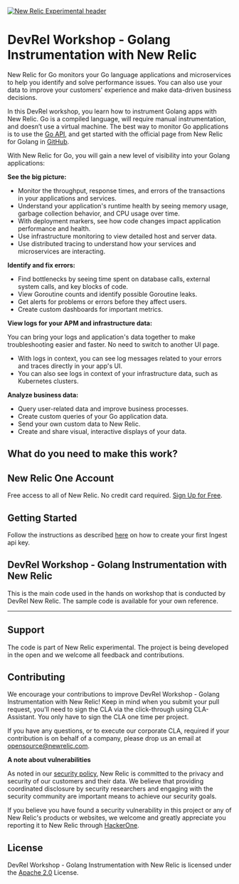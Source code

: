 [![New Relic Experimental header](https://github.com/newrelic/opensource-website/raw/master/src/images/categories/Experimental.png)](https://opensource.newrelic.com/oss-category/#new-relic-experimental)

# DevRel Workshop - Golang Instrumentation with New Relic

New Relic for Go monitors your Go language applications and microservices to help you identify and solve performance issues. You can also use your data to improve your customers' experience and make data-driven business decisions. 

In this DevRel workshop, you learn how to instrument Golang apps with New Relic. Go is a compiled language, will require manual instrumentation, and doesn’t use a virtual machine. The best way to monitor Go applications is to use the [Go API](https://docs.newrelic.com/docs/apm/agents/go-agent/api-guides/guide-using-go-agent-api), and get started with the official page from New Relic for Golang in [GitHub](https://github.com/newrelic/go-agent). 

With New Relic for Go, you will gain a new level of visibility into your Golang applications:

**See the big picture:**

  - Monitor the throughput, response times, and errors of the transactions in your applications and services.
  - Understand your application's runtime health by seeing memory usage, garbage collection behavior, and CPU usage over time.
  - With deployment markers, see how code changes impact application performance and health.
  - Use infrastructure monitoring to view detailed host and server data.
  - Use distributed tracing to understand how your services and microservices are interacting.

**Identify and fix errors:**

  - Find bottlenecks by seeing time spent on database calls, external system calls, and key blocks of code.
  - View Goroutine counts and identify possible Goroutine leaks.
  - Get alerts for problems or errors before they affect users.
  - Create custom dashboards for important metrics.

**View logs for your APM and infrastructure data:**

You can bring your logs and application's data together to make troubleshooting easier and faster. No need to switch to another UI page.

  - With logs in context, you can see log messages related to your errors and traces directly in your app's UI.
  - You can also see logs in context of your infrastructure data, such as Kubernetes clusters.

**Analyze business data:**

  - Query user-related data and improve business processes.
  - Create custom queries of your Go application data.
  - Send your own custom data to New Relic.
  - Create and share visual, interactive displays of your data.

## What do you need to make this work?

## New Relic One Account

Free access to all of New Relic. No credit card required. [Sign Up for Free](https://newrelic.com/signup). 

## Getting Started

Follow the instructions as described [here](https://docs.newrelic.com/docs/apis/intro-apis/new-relic-api-keys/#overview-keys) on how to create your first Ingest api key.

## DevRel Workshop - Golang Instrumentation with New Relic

This is the main code used in the hands on workshop that is conducted by DevRel New Relic. The sample code is available for your own reference.

---

## Support

The code is part of New Relic experimental. The project is being developed in the open and we welcome all feedback and contributions.

## Contributing

We encourage your contributions to improve DevRel Workshop - Golang Instrumentation with New Relic! Keep in mind when you submit your pull request, you'll need to sign the CLA via the click-through using CLA-Assistant. You only have to sign the CLA one time per project.

If you have any questions, or to execute our corporate CLA, required if your contribution is on behalf of a company,  please drop us an email at opensource@newrelic.com.

**A note about vulnerabilities**

As noted in our [security policy](../../security/policy), New Relic is committed to the privacy and security of our customers and their data. We believe that providing coordinated disclosure by security researchers and engaging with the security community are important means to achieve our security goals.

If you believe you have found a security vulnerability in this project or any of New Relic's products or websites, we welcome and greatly appreciate you reporting it to New Relic through [HackerOne](https://hackerone.com/newrelic).

## License

DevRel Workshop - Golang Instrumentation with New Relic is licensed under the [Apache 2.0](http://apache.org/licenses/LICENSE-2.0.txt) License.